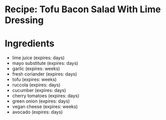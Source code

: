 Recipe: Tofu Bacon Salad With Lime Dressing
===========================================

Ingredients
===========

- lime juice (expires: days)
- mayo substitute (expires: days)
- garlic (expires: weeks)
- fresh coriander (expires: days)
- tofu (expires: weeks)
- ruccola (expires: days)
- cucumber (expires: days)
- cherry tomatoes (expires: days)
- green onion (expires: days)
- vegan cheese (expires: weeks)
- avocado (expires: days)
